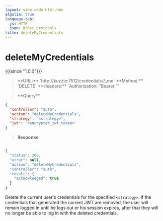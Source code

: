 ```yaml
---
layout: side-code.html.hbs
algolia: true
language-tab:
  js: HTTP
  json: Other protocols
title: deleteMyCredentials
---
```


# deleteMyCredentials

{{{since "1.0.0"}}}

<blockquote class="js">
<p>
**URL:** `http://kuzzle:7512/credentials/<strategy>/_me`  
**Method:** `DELETE`  
**Headers:** `Authorization: "Bearer <encrypted_jwt_token>"`
</p>
</blockquote>


<blockquote class="json">
<p>
**Query**
</p>
</blockquote>

```json
{
  "controller": "auth",
  "action": "deleteMyCredentials",
  "strategy": "<strategy>",
  "jwt": "<encrypted_jwt_token>"
}
```

>**Response**

```javascript

{
  "status": 200,
  "error": null,
  "action": "deleteMyCredentials",
  "controller": "auth",
  "result": {
    "acknowledged": true
  }
}
```

Delete the current user's credentials for the specified `<strategy>`. If the credentials that generated the current JWT are removed, the user will remain logged in until he logs out or his session expires, after that they will no longer be able to log in with the deleted credentials.

